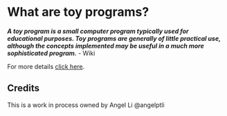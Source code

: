 # What are toy programs?

***A toy program is a small computer program typically used for educational
purposes. Toy programs are generally of little practical use, although the
concepts implemented may be useful in a much more sophisticated program.*** - Wiki

For more details [click here](https://en.wikipedia.org/wiki/Toy_program#:~:text=A%20toy%20program%20typically%20focuses,language's%20syntax%20and%20coding%20methods.).

## Credits
This is a work in process owned by Angel Li @angelptli